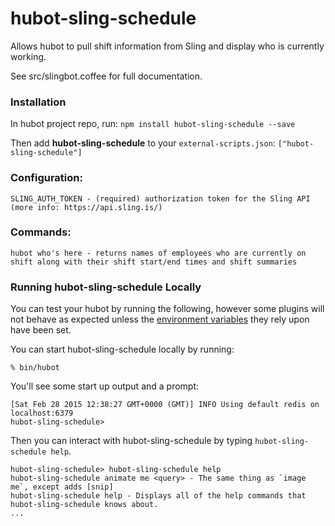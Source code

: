 # hubot-sling-schedule

Allows hubot to pull shift information from Sling and display who is currently working.

See src/slingbot.coffee for full documentation.

### Installation
In hubot project repo, run:
`npm install hubot-sling-schedule --save` 

Then add **hubot-sling-schedule** to your `external-scripts.json`:
```["hubot-sling-schedule"]```



### Configuration:
```
SLING_AUTH_TOKEN - (required) authorization token for the Sling API (more info: https://api.sling.is/)
```

### Commands:
```
hubot who's here - returns names of employees who are currently on shift along with their shift start/end times and shift summaries
```

### Running hubot-sling-schedule Locally

You can test your hubot by running the following, however some plugins will not
behave as expected unless the [environment variables](#configuration) they rely
upon have been set.

You can start hubot-sling-schedule locally by running:

    % bin/hubot

You'll see some start up output and a prompt:

    [Sat Feb 28 2015 12:38:27 GMT+0000 (GMT)] INFO Using default redis on localhost:6379
    hubot-sling-schedule>

Then you can interact with hubot-sling-schedule by typing `hubot-sling-schedule help`.

    hubot-sling-schedule> hubot-sling-schedule help
    hubot-sling-schedule animate me <query> - The same thing as `image me`, except adds [snip]
    hubot-sling-schedule help - Displays all of the help commands that hubot-sling-schedule knows about.
    ...

